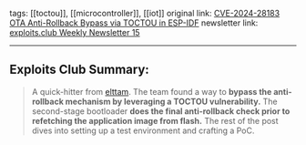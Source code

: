 tags: [[toctou]], [[microcontroller]], [[iot]] 
original link:  [CVE-2024-28183 OTA Anti-Rollback Bypass via TOCTOU in ESP-IDF](https://github.com/elttam/publications/blob/master/writeups/CVE-2024-28183/CVE-2024-28183.md?ref=blog.exploits.club#cve-2024-28183-ota-anti-rollback-bypass-via-toctou-in-esp-idf)
newsletter link: [exploits.club Weekly Newsletter 15](https://blog.exploits.club/exploits-club-weekly-newsletter-15/) 

---
## Exploits Club Summary:
> A quick-hitter from [elttam](https://www.elttam.com/?ref=blog.exploits.club). The team found a way to **bypass the anti-rollback mechanism by leveraging a TOCTOU vulnerability.** The second-stage bootloader **does the final anti-rollback check prior to refetching the application image from flash.** The rest of the post dives into setting up a test environment and crafting a PoC. 